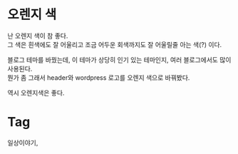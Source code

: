 오렌지 색
=======

난 오렌지 색이 참 좋다. <br/>
그 색은 흰색에도 잘 어울리고 조금 어두운 회색까지도 잘 어울릴줄 아는 색(?) 이다.

블로그 테마를 바꿨는데, 이 테마가 상당히 인기 있는 테마인지, 여러 블로그에서도 많이 사용된다. <br/>
뭔가 좀 그래서 header와 wordpress 로고를 오렌지 색으로 바꿔봤다.

역시 오렌지색은 좋다.

Tag
====
일상이야기,